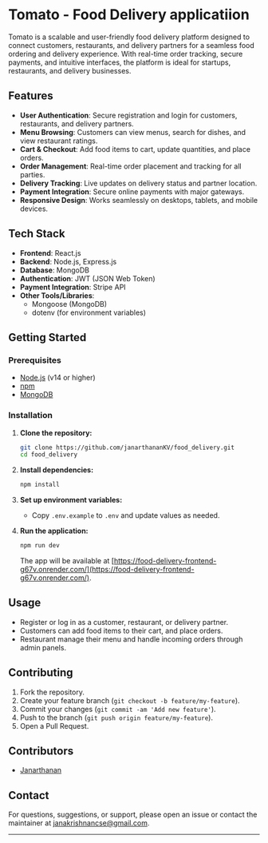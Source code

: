 # Tomato - Food Delivery applicatiion

Tomato is a scalable and user-friendly food delivery platform designed to connect customers, restaurants, and delivery partners for a seamless food ordering and delivery experience. With real-time order tracking, secure payments, and intuitive interfaces, the platform is ideal for startups, restaurants, and delivery businesses.

## Features

- **User Authentication**: Secure registration and login for customers, restaurants, and delivery partners.
- **Menu Browsing**: Customers can view menus, search for dishes, and view restaurant ratings.
- **Cart & Checkout**: Add food items to cart, update quantities, and place orders.
- **Order Management**: Real-time order placement and tracking for all parties.
- **Delivery Tracking**: Live updates on delivery status and partner location.
- **Payment Integration**: Secure online payments with major gateways.
- **Responsive Design**: Works seamlessly on desktops, tablets, and mobile devices.

## Tech Stack

- **Frontend**: React.js
- **Backend**: Node.js, Express.js
- **Database**: MongoDB
- **Authentication**: JWT (JSON Web Token)
- **Payment Integration**: Stripe API 
- **Other Tools/Libraries**:
  - Mongoose (MongoDB)
  - dotenv (for environment variables)

## Getting Started

### Prerequisites

- [Node.js](https://nodejs.org/) (v14 or higher)
- [npm](https://www.npmjs.com/)
- [MongoDB](https://www.mongodb.com/)

### Installation

1. **Clone the repository:**
   ```bash
   git clone https://github.com/janarthananKV/food_delivery.git
   cd food_delivery
   ```

2. **Install dependencies:**
   ```bash
   npm install
   ```

3. **Set up environment variables:**
   - Copy `.env.example` to `.env` and update values as needed.

4. **Run the application:**
   ```bash
   npm run dev
   ```

   The app will be available at [https://food-delivery-frontend-g67v.onrender.com/](https://food-delivery-frontend-g67v.onrender.com/).

## Usage

- Register or log in as a customer, restaurant, or delivery partner.
- Customers can add food items to their cart, and place orders.
- Restaurant manage their menu and handle incoming orders through admin panels.

## Contributing

1. Fork the repository.
2. Create your feature branch (`git checkout -b feature/my-feature`).
3. Commit your changes (`git commit -am 'Add new feature'`).
4. Push to the branch (`git push origin feature/my-feature`).
5. Open a Pull Request.

## Contributors

- [Janarthanan](https://github.com/janarthananKV)

## Contact

For questions, suggestions, or support, please open an issue or contact the maintainer at <janakrishnancse@gmail.com>.

---
